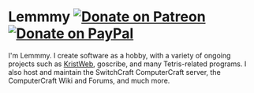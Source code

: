 # Lemmmy [![Donate on Patreon](https://img.shields.io/badge/dynamic/json?logo=patreon&style=for-the-badge&color=%23e85b46&label=Patreon&query=data.attributes.patron_count&suffix=%20patrons&url=https%3A%2F%2Fwww.patreon.com%2Fapi%2Fcampaigns%2F5093266)](https://donate.lemmmy.pw) [![Donate on PayPal](https://img.shields.io/badge/PayPal-Donate-0079C1?logo=paypal&style=for-the-badge)](https://paypal.me/lemmmy)

I'm Lemmmy. I create software as a hobby, with a variety of ongoing projects such as [KristWeb](https://github.com/Lemmmy/KristWeb), goscribe, and many Tetris-related programs. I also host and maintain the SwitchCraft ComputerCraft server, the ComputerCraft Wiki and Forums, and much more.
